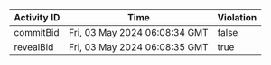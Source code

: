 | Activity ID | Time | Violation |
| --- | --- | --- |
| commitBid | Fri, 03 May 2024 06:08:34 GMT | false |
| revealBid | Fri, 03 May 2024 06:08:35 GMT | true |
